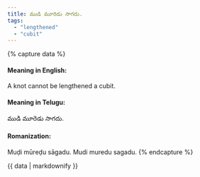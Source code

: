 ```yaml
---
title: ముడి మూరెడు సాగదు.
tags:
  - "lengthened"
  - "cubit"
---
```


{% capture data %}
#### Meaning in English:
A knot cannot be lengthened a cubit.

#### Meaning in Telugu:
ముడి మూరెడు సాగదు.

#### Romanization:
Muḍi mūreḍu sāgadu.
Mudi muredu sagadu.
{% endcapture %}

{{ data | markdownify }}

